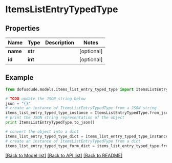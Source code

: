 # ItemsListEntryTypedType


## Properties
Name | Type | Description | Notes
------------ | ------------- | ------------- | -------------
**name** | **str** |  | [optional] 
**id** | **int** |  | [optional] 

## Example

```python
from dofusdude.models.items_list_entry_typed_type import ItemsListEntryTypedType

# TODO update the JSON string below
json = "{}"
# create an instance of ItemsListEntryTypedType from a JSON string
items_list_entry_typed_type_instance = ItemsListEntryTypedType.from_json(json)
# print the JSON string representation of the object
print ItemsListEntryTypedType.to_json()

# convert the object into a dict
items_list_entry_typed_type_dict = items_list_entry_typed_type_instance.to_dict()
# create an instance of ItemsListEntryTypedType from a dict
items_list_entry_typed_type_form_dict = items_list_entry_typed_type.from_dict(items_list_entry_typed_type_dict)
```
[[Back to Model list]](../README.md#documentation-for-models) [[Back to API list]](../README.md#documentation-for-api-endpoints) [[Back to README]](../README.md)


